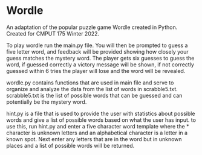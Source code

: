 # Wordle
An adaptation of the popular puzzle game Wordle created in Python. Created for CMPUT 175 Winter 2022.

To play wordle run the main.py file. You will then be prompted to guess a five letter word, and feedback will be provided showing how closely your guess matches the 
mystery word. The player gets six guesses to guess the word, if guessed correctly a victory message will be shown, if not correctly guessed within 6 tries the player
will lose and the word will be revealed.

wordle.py contains functions that are used in main file and serve to organize and analyze the data from the list of words in scrabble5.txt. scrabble5.txt is the list of possible words that can be guessed and can potentially be the mystery word.

hint.py is a file that is used to provide the user with statistics about possible words and give a list of possible words based on what the user has input.
to use this, run hint.py and enter a five character word template where the * character is unknown letters and an alphabetical character is a letter in a known spot. Next enter any letters that are in the word but in unknown places and a list of possible words will be returned.
